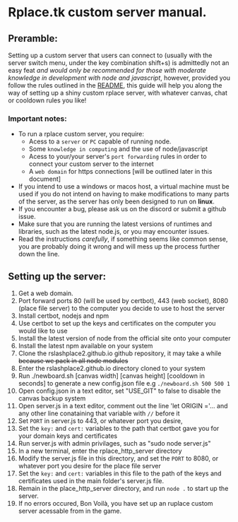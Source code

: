 # Rplace.tk custom server manual.

## Preramble:
Setting up a custom server that users can connect to (usually with the server switch menu, under the key combination shift+s) is admittedly not an easy feat *and would only be recommended for those with moderate knowledge in development with node and javascript*, however, provided you follow the rules outlined in the [README](./README.md), this guide will help you along the way of setting up a shiny custom rplace server, with whatever canvas, chat or cooldown rules you like!

### Important notes:
 - To run a rplace custom server, you require:
    * Acess to a `server` or `PC` capable of running node. 
    * Some `knowledge in computing` and the use of node/javascript
    * Acess to your/your server's `port forwarding` rules in order to connect your custom server to the internet
    * A `web domain` for https connections [will be outlined later in this document]
 - If you intend to use a windows or macos host, a virtual machine must be used if you do not intend on having to make modifications to many parts of the server, as the server has only been designed to run on **linux**.
 - If you encounter a bug, please ask us on the discord or submit a github issue.
 - Make sure that you are running the latest versions of runtimes and libraries, such as the latest node.js, or you may encounter issues.
 - Read the instructions *carefully*, if something seems like common sense, you are probably doing it wrong and will mess up the process further down the line.

## Setting up the server:
1. Get a web domain.
2. Port forward ports 80 (will be used by certbot), 443 (web socket), 8080 (place file server) to the computer you decide to use to host the server
3. Install certbot, nodejs and npm
4. Use certbot to set up the keys and certificates on the computer you would like to use
5. Install the latest version of node from the official site onto your computer
6. Install the latest npm available on your system
7. Clone the rslashplace2.github.io github repository, it may take a while ~~because we pack in all node modules~~ 
8. Enter the rslashplace2.github.io directory cloned to your system
9. Run ./newboard.sh [canvas width] [canvas height] [cooldown in seconds] to generate a new config.json file e.g `./newboard.sh 500 500 1`
10. Open config.json in a text editor, set "USE_GIT" to false to disable the canvas backup system
11. Open server.js in a text editor, comment out the line 'let ORIGIN ='... and any other line conataining that variable with `//` before it
12. Set `PORT` in server.js to 443, or whatever port you desire,
13. Set the `key:` and `cert:` variables to the path that certbot gave you for your domain keys and certificates
14. Run server.js with admin privilages, such as "sudo node server.js"
15. In a new terminal, enter the rplace_http_server directory
16. Modify the server.js file in this directory, and set the `PORT` to 8080, or whatever port you desire for the place file server
17. Set the `key:` and `cert:` variables in this file to the path of the keys and certificates used in the main folder's server.js file.
18. Remain in the place_http_server directory, and run `node .` to start up the server.
19. If no errors occured, Bon Voilà, you have set up an ruplace custom server acessable from in the game.
